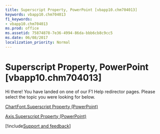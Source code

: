 ```yaml
---
title: Superscript Property, PowerPoint [vbapp10.chm704013]
keywords: vbapp10.chm704013
f1_keywords:
- vbapp10.chm704013
ms.prod: office
ms.assetid: 75874878-7e36-4994-86da-bbb6cb8c9cc5
ms.date: 06/08/2017
localization_priority: Normal
---
```



# Superscript Property, PowerPoint [vbapp10.chm704013]

Hi there! You have landed on one of our F1 Help redirector pages. Please select the topic you were looking for below.

[ChartFont.Superscript Property (PowerPoint)](http://msdn.microsoft.com/library/acc28bff-a33c-c086-0418-7aee362ed7ec%28Office.15%29.aspx)

[Axis.Superscript Property (PowerPoint)](http://msdn.microsoft.com/library/3ac4f922-8a45-5b1d-7927-c53b66ede45e%28Office.15%29.aspx)

[!include[Support and feedback](~/includes/feedback-boilerplate.md)]